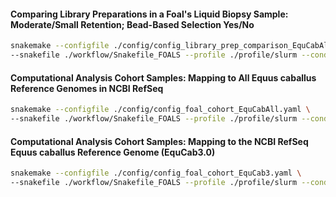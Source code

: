 
#### Comparing Library Preparations in a Foal's Liquid Biopsy Sample: Moderate/Small Retention; Bead-Based Selection Yes/No

```bash
snakemake --configfile ./config/config_library_prep_comparison_EquCabAll.yaml \
--snakefile ./workflow/Snakefile_FOALS --profile ./profile/slurm --conda-frontend conda --use-conda
```

#### Computational Analysis Cohort Samples: Mapping to All Equus caballus Reference Genomes in NCBI RefSeq

```bash
snakemake --configfile ./config/config_foal_cohort_EquCabAll.yaml \
--snakefile ./workflow/Snakefile_FOALS --profile ./profile/slurm --conda-frontend conda --use-conda
```

#### Computational Analysis Cohort Samples: Mapping to the NCBI RefSeq Equus caballus Reference Genome (EquCab3.0)
```bash
snakemake --configfile ./config/config_foal_cohort_EquCab3.yaml \
--snakefile ./workflow/Snakefile_FOALS --profile ./profile/slurm --conda-frontend conda --use-conda --until h_kraken2
```

